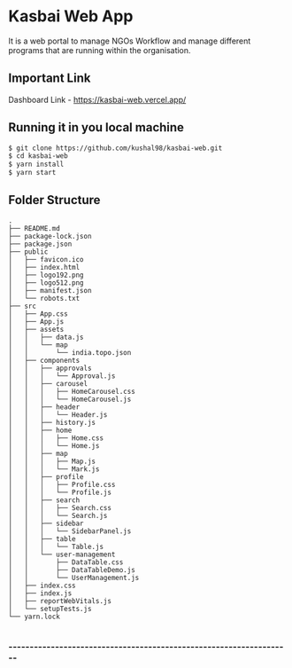 # Kasbai Web App
It is a web portal to manage NGOs Workflow and manage different programs that are running within the organisation.

## Important Link

Dashboard Link - https://kasbai-web.vercel.app/

## Running it in you local machine

 ```sh
$ git clone https://github.com/kushal98/kasbai-web.git
$ cd kasbai-web
$ yarn install
$ yarn start
```

## Folder Structure

```
.
├── README.md
├── package-lock.json
├── package.json
├── public
│   ├── favicon.ico
│   ├── index.html
│   ├── logo192.png
│   ├── logo512.png
│   ├── manifest.json
│   └── robots.txt
├── src
│   ├── App.css
│   ├── App.js
│   ├── assets
│   │   ├── data.js
│   │   └── map
│   │       └── india.topo.json
│   ├── components
│   │   ├── approvals
│   │   │   └── Approval.js
│   │   ├── carousel
│   │   │   ├── HomeCarousel.css
│   │   │   └── HomeCarousel.js
│   │   ├── header
│   │   │   └── Header.js
│   │   ├── history.js
│   │   ├── home
│   │   │   ├── Home.css
│   │   │   └── Home.js
│   │   ├── map
│   │   │   ├── Map.js
│   │   │   └── Mark.js
│   │   ├── profile
│   │   │   ├── Profile.css
│   │   │   └── Profile.js
│   │   ├── search
│   │   │   ├── Search.css
│   │   │   └── Search.js
│   │   ├── sidebar
│   │   │   └── SidebarPanel.js
│   │   ├── table
│   │   │   └── Table.js
│   │   └── user-management
│   │       ├── DataTable.css
│   │       ├── DataTableDemo.js
│   │       └── UserManagement.js
│   ├── index.css
│   ├── index.js
│   ├── reportWebVitals.js
│   └── setupTests.js
└── yarn.lock


```

### -------------------------------------------------------------------